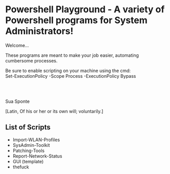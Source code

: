 # Powershell Playground - A variety of Powershell programs for System Administrators!

Welcome...

These programs are meant to make your job easier, automating cumbersome processes.

Be sure to enable scripting on your machine using the cmd: <br/> 
Set-ExecutionPolicy -Scope Process -ExecutionPolicy Bypass


<br/>
<br/>


Sua Sponte

[Latin, Of his or her or its own will; voluntarily.]

## List of Scripts

- Import-WLAN-Profiles
- SysAdmin-Toolkit
- Patching-Tools
- Report-Network-Status
- GUI (template)
- thefuck
